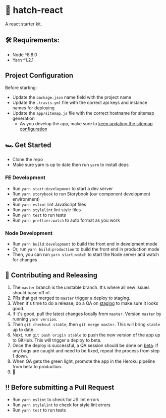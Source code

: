# 🔮 hatch-react

A react starter kit.

## 🛠 Requirements:

- Node ^8.8.0
- Yarn ^1.2.1

## Project Configuration

Before starting:

- Update the `package.json` name field with the project name
- Update the `.travis.yml` file with the correct api keys and instance names for deploying
- Update the `app/sitemap.js` file with the correct hostname for sitemap generation
  - As you develop the app, make sure to [keep updating the sitemap configuration](https://github.com/ekalinin/sitemap.js)

## 🏎 Get Started

- Clone the repo
- Make sure yarn is up to date then run `yarn` to install deps

### FE Development

- Run `yarn start:development` to start a dev server
- Run `yarn storybook` to run Storybook (our component development environment)
- Run `yarn eslint` lint JavaScript files
- Run `yarn stylelint` lint style files
- Run `yarn test` to run tests
- Run `yarn prettier:watch` to auto format as you work

### Node Development

- Run `yarn build:development` to build the front end in develpment mode
- Or, run `yarn build:production` to build the front end in production mode
- Then, you can run `yarn start:watch` to start the Node server and watch for changes

## 🚀 Contributing and Releasing

1. The `master` branch is the unstable branch. It's where all new issues should base off of.
1. PRs that get merged to `master` trigger a deploy to staging.
1. When it's time to do a release, do a QA on [staging](#) to make sure it looks good.
1. If it's good, pull the latest changes locally from `master`. Version `master` by running `yarn version`.
1. Then `git checkout stable`, then `git merge master`. This will bring `stable` up to date.
1. Next, run `git push origin stable` to push the new version of the app up to GitHub. This will trigger a deploy to beta.
1. Once the deploy is successful, a QA session should be done on [beta](#). If any bugs are caught and need to be fixed, repeat the process from step 1 down.
1. When QA gets the green light, promote the app in the Heroku pipeline from beta to production.
1. 🎉

## ‼️ Before submitting a Pull Request

- Run `yarn eslint` to check for JS lint errors
- Run `yarn stylelint` to check for style lint errors
- Run `yarn test` to run tests
